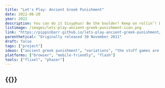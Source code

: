 ```yaml
---
title: "Let's Play: Ancient Greek Punishment"
date: 2022-06-20
year: 2022
description: You can do it Sisyphus! Be the boulder! Keep on rollin’! Don’t stop! Never give up! No retreat! No surrender! No end in sight! Just delicious Greek torment as far as the eye can see and as fast as the fingers can type!
listimage: /images/lets-play-ancient-greek-punishment-icon.png
link: "https://pippinbarr.github.io/lets-play-ancient-greek-punishment/info/"
parenthetical: "Originally released 30 November 2011"
draft: false
tags: ["project"]
ideas: ["ancient greek punishment", "variations", "the stuff games are made of"]
platforms: ["browser", "mobile-friendly", "flash"]
tools: ["flixel", "phaser"]
---
```


## {{<param title >}}

